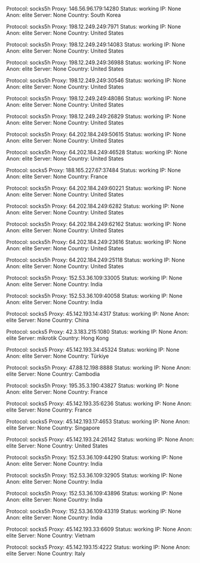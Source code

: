 Protocol: socks5h
Proxy: 146.56.96.179:14280
Status: working
IP: None
Anon: elite
Server: None
Country: South Korea

Protocol: socks5h
Proxy: 198.12.249.249:7971
Status: working
IP: None
Anon: elite
Server: None
Country: United States

Protocol: socks5h
Proxy: 198.12.249.249:14083
Status: working
IP: None
Anon: elite
Server: None
Country: United States

Protocol: socks5h
Proxy: 198.12.249.249:36988
Status: working
IP: None
Anon: elite
Server: None
Country: United States

Protocol: socks5h
Proxy: 198.12.249.249:30546
Status: working
IP: None
Anon: elite
Server: None
Country: United States

Protocol: socks5h
Proxy: 198.12.249.249:48086
Status: working
IP: None
Anon: elite
Server: None
Country: United States

Protocol: socks5h
Proxy: 198.12.249.249:26829
Status: working
IP: None
Anon: elite
Server: None
Country: United States

Protocol: socks5h
Proxy: 64.202.184.249:50615
Status: working
IP: None
Anon: elite
Server: None
Country: United States

Protocol: socks5h
Proxy: 64.202.184.249:46528
Status: working
IP: None
Anon: elite
Server: None
Country: United States

Protocol: socks5
Proxy: 188.165.227.67:37484
Status: working
IP: None
Anon: elite
Server: None
Country: France

Protocol: socks5h
Proxy: 64.202.184.249:60221
Status: working
IP: None
Anon: elite
Server: None
Country: United States

Protocol: socks5h
Proxy: 64.202.184.249:6282
Status: working
IP: None
Anon: elite
Server: None
Country: United States

Protocol: socks5h
Proxy: 64.202.184.249:62162
Status: working
IP: None
Anon: elite
Server: None
Country: United States

Protocol: socks5h
Proxy: 64.202.184.249:23616
Status: working
IP: None
Anon: elite
Server: None
Country: United States

Protocol: socks5h
Proxy: 64.202.184.249:25118
Status: working
IP: None
Anon: elite
Server: None
Country: United States

Protocol: socks5h
Proxy: 152.53.36.109:33005
Status: working
IP: None
Anon: elite
Server: None
Country: India

Protocol: socks5h
Proxy: 152.53.36.109:40058
Status: working
IP: None
Anon: elite
Server: None
Country: India

Protocol: socks5
Proxy: 45.142.193.14:4317
Status: working
IP: None
Anon: elite
Server: None
Country: China

Protocol: socks5
Proxy: 42.3.183.215:1080
Status: working
IP: None
Anon: elite
Server: mikrotik
Country: Hong Kong

Protocol: socks5
Proxy: 45.142.193.34:45324
Status: working
IP: None
Anon: elite
Server: None
Country: Türkiye

Protocol: socks5h
Proxy: 47.88.12.198:8888
Status: working
IP: None
Anon: elite
Server: None
Country: Cambodia

Protocol: socks5h
Proxy: 195.35.3.190:43827
Status: working
IP: None
Anon: elite
Server: None
Country: France

Protocol: socks5
Proxy: 45.142.193.35:6236
Status: working
IP: None
Anon: elite
Server: None
Country: France

Protocol: socks5
Proxy: 45.142.193.17:4653
Status: working
IP: None
Anon: elite
Server: None
Country: Singapore

Protocol: socks5
Proxy: 45.142.193.24:26142
Status: working
IP: None
Anon: elite
Server: None
Country: United States

Protocol: socks5h
Proxy: 152.53.36.109:44290
Status: working
IP: None
Anon: elite
Server: None
Country: India

Protocol: socks5h
Proxy: 152.53.36.109:32905
Status: working
IP: None
Anon: elite
Server: None
Country: India

Protocol: socks5h
Proxy: 152.53.36.109:43896
Status: working
IP: None
Anon: elite
Server: None
Country: India

Protocol: socks5h
Proxy: 152.53.36.109:43319
Status: working
IP: None
Anon: elite
Server: None
Country: India

Protocol: socks5
Proxy: 45.142.193.33:6609
Status: working
IP: None
Anon: elite
Server: None
Country: Vietnam

Protocol: socks5
Proxy: 45.142.193.15:4222
Status: working
IP: None
Anon: elite
Server: None
Country: Italy

